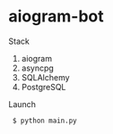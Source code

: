 # aiogram-bot

Stack
1. aiogram
2. asyncpg
3. SQLAlchemy
3. PostgreSQL

Launch

   ```bash
    $ python main.py
   ```
   
